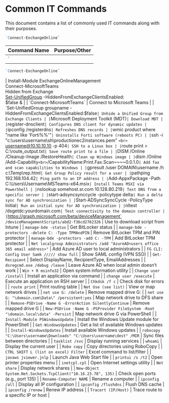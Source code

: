# Common IT Commands
This document contains a list of commonly used IT commands along with their purposes.

```powershell
`Connect-ExchangeOnline`
```

| **Command Name**        | **Purpose/Other**                                                                                       |
|-------------------------|-------------------------------------------------------------------------------------------------------|
| ` 
```powershell
`Connect-ExchangeOnline`
```
| Install-Module ExchangeOnlineManagement <br> Connect-MicrosoftTeams <br> Hidden from Exchange <br> [Set-UnifiedGroup](https://docs.microsoft.com/en-us/powershell/module/exchange/set-unifiedgroup?view=exchange-ps) -HiddenFromExchangeClientsEnabled:<br>$false & |
| `Connect-MicrosoftTeams` | Connect to Microsoft Teams |
| `Set-UnifiedGroup groupname -HiddenFromExchangeClientsEnabled:$false` | Unhide a Unified Group from Exchange Clients |
| `Microsoft Deployment Toolkit (MDT)` | Download MDT |
| `register-dnsclient` | Configures DNS client for dynamic updates |
| `ipconfig /registerdns` | Refreshes DNS records |
| `wmic product where "name like 'Forti%%'"` | Uninstalls Forti software (reboots PC) |
| `ssh -i "c:\users\username\sh\productionec2instances.pem" `<br>` username@10.10.10.10 -p 404` | SSH to a Linux box |
| `route print > C:\route_output.txt` | Save route print to a file |
| `DISM /Online /Cleanup-Image /RestoreHealth` | Clean up Windows image |
| `dism /Online /Add-Capability`<br>`/CapabilityName:Print.Fax.Scan~~~~0.0.1.0` | Add fax and scan capabilities to Windows |
| `gpresult /user DOMAIN\username /h c:\Temp\rep.html` | Get Group Policy result for a user |
| `pathping 192.168.104.42` | Ping path to an IP address |
| `Add-AppxPackage -Path C:\Users\Username\MSTeams-x64.msix` | Install Teams MSXI via PowerShell |
| `nslookup somehost.sr.com 10.128.80.219` | Test DNS from a specific server |
| `start-adsyncsynccycle -policytype delta` | Run a delta sync for AD synchronization |
| `Start-ADSyncSyncCycle -PolicyType Initial` | Run an initial sync for AD synchronization |
| `nltest /dsgetdc:yourdomain.com` | Test connectivity to the domain controller |
| `https://graph.microsoft.com/beta/deviceManagement`<br>`/deviceManagementScripts/abd2-f36cd2762326` | Use to download script from Intune |
| `manage-bde -status` | Get BitLocker status |
| `manage-bde -protectors -delete C: -Type TPMAndPIN` | Remove BitLocker TPM and PIN protector |
| `manage-bde -protectors -add C: -TPM` | Add BitLocker TPM protector |
| `Net localgroup Administrators /add "AzureAD<users office 365 email address>"` | Add Azure AD user to local administrators |
| `FG CLI: Config User Samk ///// show full` | Show SAML config (VPN SSO) |
| `Get-Recipient` | Select DisplayName, RecipientType, EmailAddresses |
| `dsregcmd.exe /debug /leave` | Leave Azure AD when local admin doesn’t work |
| `Win + R msinfo32` | Open system information utility |
| `Change user /install` | Install an application via command |
| `change user /execute` | Execute an application on RSH server |
| `Chkdsk /f c` | Check disk for errors |
| `route print` | Print routing table |
| `Net Use (see list)` | View or map network drives |
| `net use G: /delete` | Remove mapped drive G: |
| `net use G: "\domain.com\Data\" /persistent:yes` | Map network drive to DFS share |
| `Remove-PSDrive -Name G -ErrorAction SilentlyContinue` | Remove mapped drive G |
| `New-PSDrive -Name G -PSProvider FileSystem -Root "\domain.local\data" -Persist` | Map network drive G via PowerShell |
| `Install-Module PSWindowsUpdate` | Install the Windows Update module for PowerShell |
| `Get-WindowsUpdates` | Get a list of available Windows updates |
| `Install-WindowsUpdates` | Install available Windows updates |
| `robocopy "C:\Users\username\Downloads" "C:\Users\username\dest" /MIR` | Sync files between directories |
| `tasklist /svc` | Display running services |
| `whoami` | Display the current user |
| `Robo copy` | Copy directories using RoboCopy |
| `CTRL SHIFT L (list on excel) Filter` | Excel command to list/filter |
| `javaws jviewer.jnlp` | Launch Java Web Start file |
| `printui /s /t2` | Open printer properties menu |
| `inetcpl.cpl` | Open Internet settings utility |
| `Net share` | Display network shares |
| `New-Object System.Net.Sockets.TcpClient("10.16.23.78", 135)` | Check open ports (e.g., port 135) |
| `Rename-Computer NAME` | Rename a computer |
| `ipconfig /all` | Display all IP configuration |
| `ipconfig /flushdns` | Flush DNS cache |
| `ipconfig /renew` | Renew IP address |
| `Tracert (IP/Host)` | Trace route to a specific IP or host |

